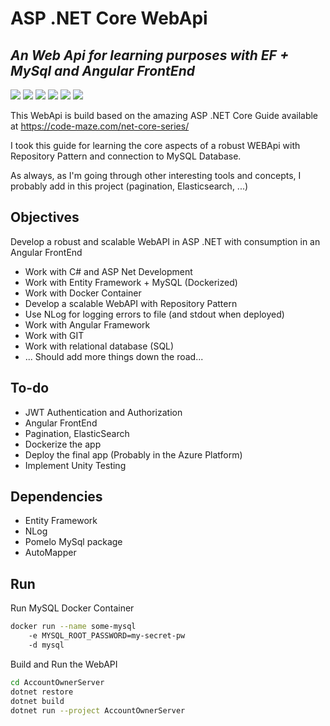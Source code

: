 # ASP .NET Core WebApi


## _An Web Api for learning purposes with EF + MySql and Angular FrontEnd_
![](https://img.shields.io/badge/Code-CSharp-informational?style=flat&logo=c-sharp&logoColor=white&color=blue)
![](https://img.shields.io/badge/Code-.NET%20Core%206-informational?style=flat&logo=dotnet&logoColor=white&color=blue)
![](https://img.shields.io/badge/Framework-Angular-informational?style=flat&logo=angular&logoColor=white&color=blue)
![](https://img.shields.io/badge/DB-MySQL-informational?style=flat&logo=mysql&logoColor=white&color=blue)
![](https://img.shields.io/badge/Tools-Bootstrap-informational?style=flat&logo=bootstrap&logoColor=white&color=blue)
![](https://img.shields.io/badge/Tools-Docker-informational?style=flat&logo=docker&logoColor=white&color=blue)

This WebApi is build based on the amazing ASP .NET Core Guide available at https://code-maze.com/net-core-series/

I took this guide for learning the core aspects of a robust WEBApi with Repository Pattern and connection to MySQL Database.

As always, as I'm going through other interesting tools and concepts, I probably add in this project (pagination, Elasticsearch, ...)

## Objectives

Develop a robust and scalable WebAPI in ASP .NET with consumption in an Angular FrontEnd

* Work with C# and ASP Net Development
* Work with Entity Framework + MySQL (Dockerized)
* Work with Docker Container
* Develop a scalable WebAPI with Repository Pattern
* Use NLog for logging errors to file (and stdout when deployed)
* Work with Angular Framework
* Work with GIT
* Work with relational database (SQL)
* ... Should add more things down the road...

## To-do

- JWT Authentication and Authorization
- Angular FrontEnd
- Pagination, ElasticSearch
- Dockerize the app
- Deploy the final app (Probably in the Azure Platform)
- Implement Unity Testing

## Dependencies

* Entity Framework
* NLog
* Pomelo MySql package
* AutoMapper

## Run

Run MySQL Docker Container

```sh
docker run --name some-mysql 
    -e MYSQL_ROOT_PASSWORD=my-secret-pw 
    -d mysql
```

Build and Run the WebAPI

```sh
cd AccountOwnerServer
dotnet restore
dotnet build
dotnet run --project AccountOwnerServer
```